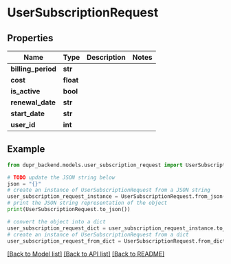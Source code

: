 # UserSubscriptionRequest


## Properties

Name | Type | Description | Notes
------------ | ------------- | ------------- | -------------
**billing_period** | **str** |  | 
**cost** | **float** |  | 
**is_active** | **bool** |  | 
**renewal_date** | **str** |  | 
**start_date** | **str** |  | 
**user_id** | **int** |  | 

## Example

```python
from dupr_backend.models.user_subscription_request import UserSubscriptionRequest

# TODO update the JSON string below
json = "{}"
# create an instance of UserSubscriptionRequest from a JSON string
user_subscription_request_instance = UserSubscriptionRequest.from_json(json)
# print the JSON string representation of the object
print(UserSubscriptionRequest.to_json())

# convert the object into a dict
user_subscription_request_dict = user_subscription_request_instance.to_dict()
# create an instance of UserSubscriptionRequest from a dict
user_subscription_request_from_dict = UserSubscriptionRequest.from_dict(user_subscription_request_dict)
```
[[Back to Model list]](../README.md#documentation-for-models) [[Back to API list]](../README.md#documentation-for-api-endpoints) [[Back to README]](../README.md)


